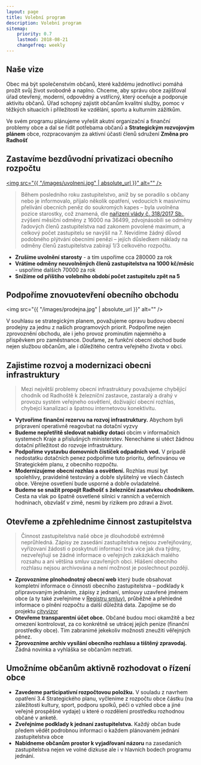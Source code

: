 ```yaml
---
layout: page
title: Volební program 
description: Volební program
sitemap:
    priority: 0.7
    lastmod: 2018-08-21
    changefreq: weekly
---
```

## Naše vize
Obec má být společenstvím občanů, které každému jednotlivci pomáhá 
prožít svůj život svobodně a naplno. Chceme, aby správu obce 
zajišťoval úřad otevřený, moderní, odpovědný a vstřícný, který 
oceňuje a podporuje aktivitu občanů. Úřad schopný zajistit občanům 
kvalitní služby, pomoc v těžkých situacích i příležitosti ke 
vzdělání, sportu a kulturním zážitkům.

Ve svém programu plánujeme vyřešit akutní organizační 
a finanční problemy obce a dal se řidit potřebama občanů a 
<b>Strategickým rozvojovým plánem</b> obce, rozpracovaným 
za aktivní účasti členů sdružení <b>Změna pro Radhošť</b> 

## Zastavíme bezdůvodní privatizaci obecního rozpočtu 
<a href="#" class="image main"><img src="{{ "/images/uvolneni.jpg" | absolute_url }}" alt="" /></a>
<blockquote>
Během posledního roku zastupitelstvo, aniž by se poradilo s občany 
nebo je informovalo, přijalo několik opatření, vedoucích k masivnímu 
přelívání obecních peněz do soukromých kapes – byla uvolněna 
pozice starostky, což znamená, dle 
<a href="https://www.zakonyprolidi.cz/cs/2017-318">nařizení vlády č. 318/2017 Sb.</a>, 
zvýšení měsíční odměny z 16000 na 36499, zdvojnásobili 
se odměny řadových členů zastupitelstva nad zakonem povolené maximum,
a celkový počet zastupitelu se navýšil na 7. Nevidíme žádný 
důvod podobného plýtvání obecními penězi – jejích důsledkem 
náklady na odměny členů zastupitelstva zabírají 
1/3 celkového rozpočtu.
</blockquote>

- <b>Zrušíme uvolnění starosty</b> - a tím uspoříme cca 280000 za rok
- <b>Vrátíme odměny neuvolněných členů zastupitelstva na 1000 kč/měsíc</b> - uspoříme dalších 70000 za rok
- <b>Snížíme od příštího volebního období počet zastupitelu zpět na 5</b>

## Podpoříme znovuotevření obecního obchodu
<span class="image main"><img src="{{ "/images/prodejna.jpg" | absolute_url }}" alt="" /></span>

V souhlasu se strategickým planem, považujeme opravu budovu obecní prodejny 
za jednu z našich programových priorit. Podpořime nejen zprovoznění 
obchodu, ale i jeho provoz prominutim najemného a přispěvkem pro 
zaměstnance. Doufame, ze funkční obecní obchod bude nejen službou 
občanům, ale i důležitého centra veřejného života v obci.

## Zajistime rozvoj a modernizaci obecni infrastruktury

<blockquote>
Mezi největší problemy obecní infrastruktury považujeme chybějicí 
chodník od Radhoště k železníční zastavce, zastaralý a drahý 
v provozu systém veřejneho osvětlení, doživající obecní rozhlas, 
chybejcí kanalizaci a špatnou internetovou konektivitu. 
</blockquote>

- <b>Vytvořime finanční rezervu na rozvoj infrastruktury.</b> 
Abychom byli pripravení operativně reagovbat na dotační vyzvy 
- <b>Budeme nepřetřitě sledovat nabidky dotaci</b> obcim 
v informačních systemech Kraje a přislušných ministerstev. 
Nenecháme si utéct žádnou dotační příležitost do rozvoje 
infrastruktury.  
- <b>Podpořime vystavbu domovních čistíček odpadních vod.</b>
V pripadě nedostatku dotačních penez podpořime tuto prioritu, 
definovánou ve Strategickém planu, z obecniho rozpočtu.
- <b>Modernizujeme obecní rozhlas a osvětlení.</b> Rozhlas
musí byt spolehlivy, pravidelně testováný a dobře slyšitelný
ve všech částech obce. Věrejne osvetlení bude usporné a dobře
ovladatelné.
- <b>Budeme se snažit propojit Radhošť s železniční zasatvkou chodnikem.</b> 
Cesta na vlak po špatně osvetlené silnici v ranních a večerních 
hodninach, obzvlašť v zimě, nesmi by rizikem pro zdravi a život.
    
## Otevřeme a zpřehlednime činnost zastupitelstva  

<blockquote>
Činnost zastupitelstva našé obce je dlouhodobě extrémně neprůhledná. 
Zápisy ze zasedání zastupitelstva nejsou zveřejňovány, vyřizovaní 
žádosti o poskytnutí informací trvá více jak dva týdny, nezveřejňují 
se žádné informace o veřejných zakázkách malého rozsahu a ani 
většina smluv uzavřených obci. Hlášení obecního rozhlasu nejsou 
archivována a není možnost je poslechnout později. 
</blockquote>

- <b>Zprovozníme plnohodnotný obecní web</b>
který bude obsahovat kompletní informace o činnosti obecního 
zastupitelstva – podklady k připravovaným jednáním, zápisy z jednaní, 
smlouvy uzavřené jménem obce (a ty také zveřejníme v 
<a href="https://smlouvy.gov.cz/">Registru smluv)</a>, 
průběžné a přehledné informace o plnění rozpočtu a další důležitá data.
Zapojime se do projektu <a href="https://cityvizor.cz/">cityvizor</a> 
- <b>Otevřeme transparentní účet obce.</b> Občané budou moci okamžitě a 
bez omezení kontrolovat, za co konkrétně se utrácej jejích penize 
(finanční prostředky obce). Tim zabranimé jekekoliv možnosti zneužiti
věřejných pěnez.
- <b>Zprovozníme archiv vysílání obecního rozhlasu a tištěný zpravodaj.</b> 
Žádná novinka a vyhláška se občanům neztratí.

## Umožníme občanům aktivně rozhodovat o řízení obce

- <b>Zavedeme participativní rozpočtovou položku.</b> 
V souladu z navrhem opatření 3.4 Strategického planu, vyčleníme 
z rozpočtu obce částku (na záležitosti kultury, sport, podporu 
spolků, péči o vzhled obce a jiné veřejně prospěšné vydaje) 
u které o rozdělení prostředku rozhodnou občané v anketě.
- <b>Zveřejníme podklady k jednaní zastupitelstva.</b>
Každý občan bude předem vědět podrobnou informaci o každem 
plánovaném jednání zastupitelstva obce
- <b>Nabídneme občanům prostor k vyjadřovaní názoru</b> na zasedanich
zastupitelstva nejen ve volné dizkuse ale i v hlavních bodech 
programu jednání.
